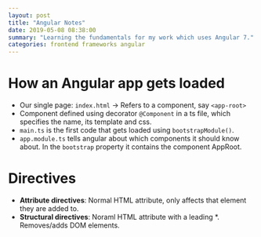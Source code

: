 ```yaml
---
layout: post
title: "Angular Notes"
date: 2019-05-08 08:38:00
summary: "Learning the fundamentals for my work which uses Angular 7."
categories: frontend frameworks angular
---
```


# How an Angular app gets loaded
- Our single page: `index.html` -> Refers to a component, say `<app-root>`
- Component defined using decorator `@Component` in a ts file, which specifies the name, its template and css.
- `main.ts` is the first code that gets loaded using `bootstrapModule()`.
- `app.module.ts` tells angular about which components it should know about. In the `bootstrap` property it contains the component AppRoot.

# Directives
- **Attribute directives**: Normal HTML attribute, only affects that element they are added to.
- **Structural directives**: Noraml HTML attribute with a leading *. Removes/adds DOM elements.   